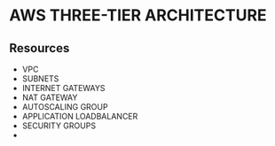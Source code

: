 # AWS THREE-TIER ARCHITECTURE

## Resources
* VPC
* SUBNETS
* INTERNET GATEWAYS
* NAT GATEWAY
* AUTOSCALING GROUP
* APPLICATION LOADBALANCER
* SECURITY GROUPS
* 

